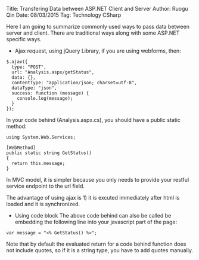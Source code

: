 Title: Transfering Data between ASP.NET Client and Server
Author: Ruogu Qin
Date: 08/03/2015
Tag: Technology
     CSharp

Here I am going to summarize commonly used ways to pass data between server and client. There are traditional ways along with some ASP.NET specific ways.

- Ajax request, using jQuery Library, if you are using webforms, then:

~~~~{.js}
$.ajax({
  type: "POST",
  url: "Analysis.aspx/getStatus",
  data: {},
  contentType: "application/json; charset=utf-8",
  dataType: "json",
  success: function (message) {
    console.log(message);
  }
});
~~~~

In your code behind (Analysis.aspx.cs), you should have a public static method:

~~~~{.cs}
using System.Web.Services;

[WebMethod]
public static string GetStatus()
{
  return this.message;
}
~~~~

In MVC model, it is simpler because you only needs to provide your restful service endpoint to the url field.

The advantage of using ajax is 1) it is excuted immediately after html is loaded and it is synchronized.

- Using code block
  The above code behind can also be called be embedding the following line into your javascript part of the page:

~~~~{.cs}
var message = "<% GetStatus() %>";
~~~~

  Note that by default the evaluated return for a code behind function does not include quotes, so if it is a string type, you have to add quotes manually.
